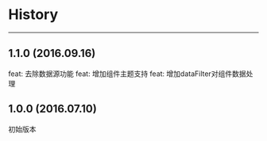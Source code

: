 # History

---

## 1.1.0 (2016.09.16)

feat: 去除数据源功能
feat: 增加组件主题支持
feat: 增加dataFilter对组件数据处理

## 1.0.0 (2016.07.10)

初始版本
